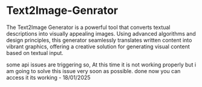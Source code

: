 # Text2Image-Genrator
The Text2Image Generator is a powerful tool that converts textual descriptions into visually appealing images. Using advanced algorithms and design principles, this generator seamlessly translates written content into vibrant graphics, offering a creative solution for generating visual content based on textual input.

some api issues are triggering so, At this time it is not working properly but i am going to solve this issue very soon as possible. 
done now you can access it its working - 18/01/2025



